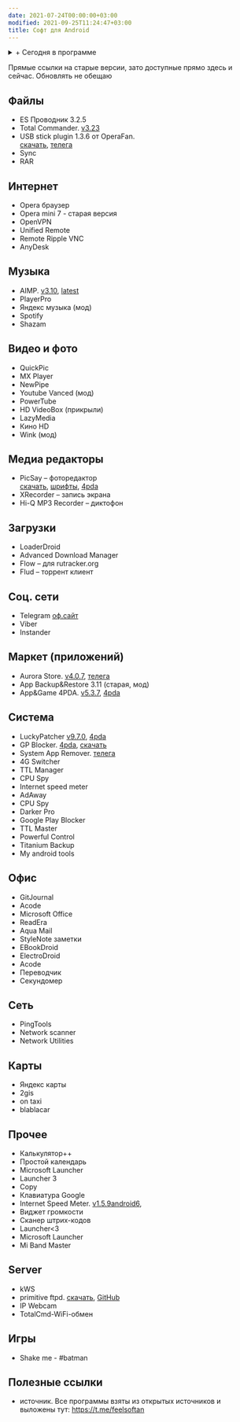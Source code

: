 ```yaml
---
date: 2021-07-24T00:00:00+03:00
modified: 2021-09-25T11:24:47+03:00
title: Софт для Android
---
```


<details markdown="0">
<summary markdown="0">+ Сегодня в программе</summary>
- Список разделов  
{: toc }
</details>

Прямые ссылки на старые версии, зато доступные прямо здесь и сейчас. Обновлять не обещаю

## Файлы
- ES Проводник 3.2.5
- Total Commander. [v3.23](https://tlgur.com/d/GW1rxPb4)
- USB stick plugin 1.3.6 от OperaFan.  
[скачать](https://tlgur.com/d/GVqJmM68), [телега](https://t.me/FeelSoftAn/164)
- Sync
- RAR

## Интернет 
- Opera браузер
- Opera mini 7 - старая версия
- OpenVPN
- Unified Remote
- Remote Ripple VNC
- AnyDesk

## Музыка
- AIMP. [v3.10](#), [latest](http://www.aimp.ru/?do=download&os=android)
- PlayerPro
- Яндекс музыка (мод)
- Spotify
- Shazam

## Видео и фото
- QuickPic
- MX Player
- NewPipe
- Youtube Vanced (мод)
- PowerTube
- HD VideoBox (прикрыли)
- LazyMedia 
- Кино HD
- Wink (мод)

## Медиа редакторы
- PicSay – фоторедактор  
  [скачать](#), [шрифты](#), [4pda](#)
- XRecorder  – запись экрана
- Hi-Q MP3 Recorder – диктофон

## Загрузки
- LoaderDroid
- Advanced Download Manager
- Flow – для rutracker.org
- Flud – торрент клиент

## Соц. сети
- Telegram [оф.сайт](#)
- Viber
- Instander

## Маркет (приложений)
- Aurora Store. 
[v4.0.7](https://tlgur.com/d/4x5bADY8), [телега](https://t.me/AuroraOfficial)
- App Backup&Restore 3.11 (старая, мод)
- App&Game 4PDA. 
[v5.3.7](https://tlgur.com/d/89BMN9OG),
[4pda](https://4pda.to/forum/index.php?showtopic=275433)

## Система
- LuckyPatcher 
[v9.7.0](https://tlgur.com/d/g306JW64), [4pda](https://4pda.to/forum/index.php?showtopic=298302)
- GP Blocker. 
  [4pda](#), [скачать](#)
- System App Remover. 
  [телега](https://t.me/FeelSoftAn/170)
- 4G Switcher
- TTL Manager
- CPU Spy
- Internet speed meter
- AdAway
- CPU Spy
- Darker Pro
- Google Play Blocker
- TTL Master
- Powerful Control
- Titanium Backup
- My android tools

## Офис
- GitJournal
- Acode
- Microsoft Office
- ReadEra
- Aqua Mail
- StyleNote заметки
- EBookDroid
- ElectroDroid
- Acode
- Переводчик
- Секундомер


## Сеть
- PingTools
- Network scanner
- Network Utilities

## Карты
- Яндекс карты
- 2gis
- on taxi
- blablacar

## Прочее
- Калькулятор++
- Простой календарь
- Microsoft Launcher
- Launcher 3
- Copy
- Клавиатура Google
- Internet Speed Meter. [v1.5.9android6](https://tlgur.com/d/G7BY5Nd8), 
- Виджет громкости
- Сканер штрих-кодов
- Launcher<3
- Microsoft Launcher
- Mi Band Master 

## Server
- kWS
- primitive ftpd. [скачать](#), [GitHub](https://github.com/wolpi/prim-ftpd/releases)
- IP Webcam
- TotalCmd-WiFi-обмен

## Игры
- Shake me - #batman

## Полезные ссылки
- источник. Все программы взяты из открытых источников и выложены тут: <https://t.me/feelsoftan>
